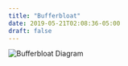 ```yaml
---
title: "Bufferbloat"
date: 2019-05-21T02:08:36-05:00
draft: false
---
```


![Bufferbloat Diagram](/images/bufferbloat-diagram.jpg)

